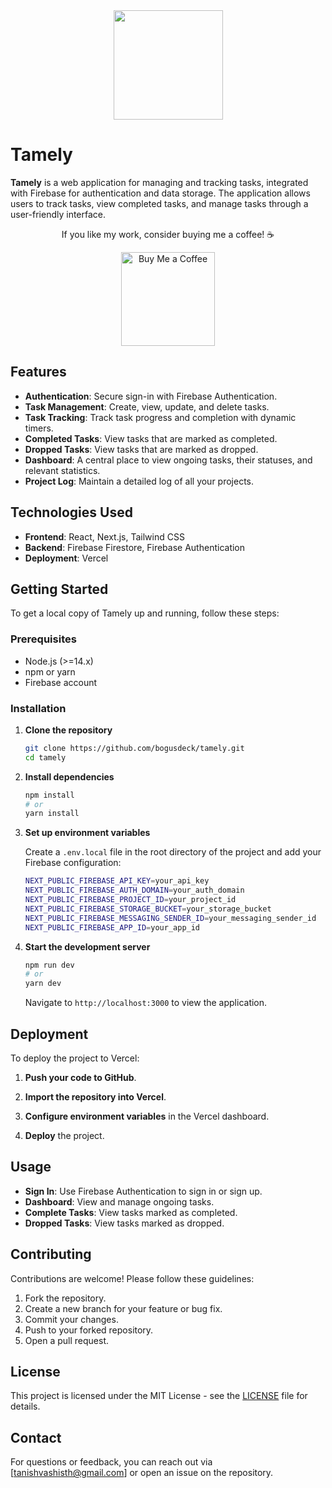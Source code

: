 <div align="center">
    <img src="https://github.com/user-attachments/assets/30be4472-eda1-48dc-92f7-c0cde7943473" width="175"/>
</div>


# Tamely

**Tamely** is a web application for managing and tracking tasks, integrated with Firebase for authentication and data storage. The application allows users to track tasks, view completed tasks, and manage tasks through a user-friendly interface.

<div align="center">
<p>If you like my work, consider buying me a coffee! ☕️</p>
</div>


<div align="center">
<a href="https://www.buymeacoffee.com/bogusdeck" target="_blank">
    <img src="https://cdn.buymeacoffee.com/buttons/v2/default-yellow.png" alt="Buy Me a Coffee" width="150" />
</a>
</div>

## Features

- **Authentication**: Secure sign-in with Firebase Authentication.
- **Task Management**: Create, view, update, and delete tasks.
- **Task Tracking**: Track task progress and completion with dynamic timers.
- **Completed Tasks**: View tasks that are marked as completed.
- **Dropped Tasks**: View tasks that are marked as dropped.
- **Dashboard**: A central place to view ongoing tasks, their statuses, and relevant statistics.
- **Project Log**: Maintain a detailed log of all your projects.

## Technologies Used

- **Frontend**: React, Next.js, Tailwind CSS
- **Backend**: Firebase Firestore, Firebase Authentication
- **Deployment**: Vercel

## Getting Started

To get a local copy of Tamely up and running, follow these steps:

### Prerequisites

- Node.js (>=14.x)
- npm or yarn
- Firebase account

### Installation

1. **Clone the repository**

    ```bash
    git clone https://github.com/bogusdeck/tamely.git
    cd tamely
    ```

2. **Install dependencies**

    ```bash
    npm install
    # or
    yarn install
    ```

3. **Set up environment variables**

    Create a `.env.local` file in the root directory of the project and add your Firebase configuration:

    ```bash
    NEXT_PUBLIC_FIREBASE_API_KEY=your_api_key
    NEXT_PUBLIC_FIREBASE_AUTH_DOMAIN=your_auth_domain
    NEXT_PUBLIC_FIREBASE_PROJECT_ID=your_project_id
    NEXT_PUBLIC_FIREBASE_STORAGE_BUCKET=your_storage_bucket
    NEXT_PUBLIC_FIREBASE_MESSAGING_SENDER_ID=your_messaging_sender_id
    NEXT_PUBLIC_FIREBASE_APP_ID=your_app_id
    ```

4. **Start the development server**

    ```bash
    npm run dev
    # or
    yarn dev
    ```

    Navigate to `http://localhost:3000` to view the application.

## Deployment

To deploy the project to Vercel:

1. **Push your code to GitHub**.

2. **Import the repository into Vercel**.

3. **Configure environment variables** in the Vercel dashboard.

4. **Deploy** the project.

## Usage

- **Sign In**: Use Firebase Authentication to sign in or sign up.
- **Dashboard**: View and manage ongoing tasks.
- **Complete Tasks**: View tasks marked as completed.
- **Dropped Tasks**: View tasks marked as dropped.

## Contributing

Contributions are welcome! Please follow these guidelines:

1. Fork the repository.
2. Create a new branch for your feature or bug fix.
3. Commit your changes.
4. Push to your forked repository.
5. Open a pull request.

## License

This project is licensed under the MIT License - see the [LICENSE](LICENSE) file for details.

## Contact

For questions or feedback, you can reach out via [tanishvashisth@gmail.com] or open an issue on the repository.
